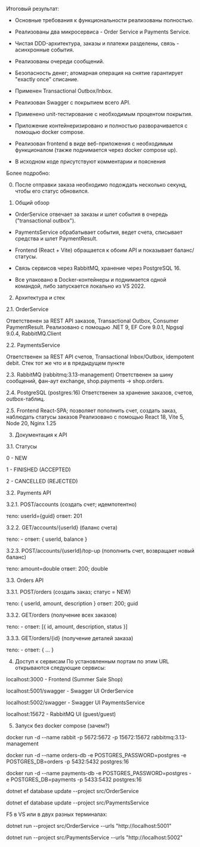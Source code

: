 Итоговый результат:

- Основные требования к функциональности реализованы полностью.

- Реализованы два микросервиса - Order Service и Payments Service.

- Чистая DDD-архитектура, заказы и платежи разделены, связь - асинхронные события.

- Реализованы очереди сообщений.

- Безопасность денег; атомарная операция на снятие гарантирует "exactly once" списание.

- Применен Transactional Outbox/Inbox.

- Реализован Swagger с покрытием всего API.

- Применено unit-тестирование с необходимым процентом покрытия.

- Приложение контейнеризировано и полностью разворачивается с помощью docker compose.

- Реализован frontend в виде веб-приложения с необходимым функционалом (также поднимается через docker compose up).

- В исходном коде присутствуют комментарии и пояснения




Более подробно:

0. После отправки заказа необходимо подождать несколько секунд, чтобы его статус обновился.


1. Общий обзор

- OrderService отвечает за заказы и шлет события в очередь ("transactional outbox").

- PaymentsService обрабатывает события, ведет счета, списывает средства и шлет PaymentResult.

- Frontend (React + Vite) обращается к обоим API и показывает баланс/статусы.

- Связь сервисов через RabbitMQ, хранение через PostgreSQL 16.

- Все упаковано в Docker-контейнеры и поднимается одной командой, либо запускается локально из VS 2022.



2. Архитектура и стек

2.1. OrderService

Ответственен за REST API заказов, Transactional Outbox, Consumer PaymentResult.
Реализовано с помощью .NET 9, EF Core 9.0.1, Npgsql 9.0.4, RabbitMQ.Client

2.2. PaymentsService

Ответственен за REST API счетов, Transactional Inbox/Outbox, idempotent debit.
Стек тот же что и в предыдущем пункте

2.3. RabbitMQ (rabbitmq:3.13-management)
Ответственен за шину сообщений, фан-аут exchange, shop.payments -> shop.orders.

2.4. PostgreSQL (postgres:16)
Ответственен за хранение заказов, счетов, outbox-таблиц.

2.5. Frontend
React-SPA; позволяет пополнить счет, создать заказ, наблюдать статусы заказов
Реализовано с помощью React 18, Vite 5, Node 20, Nginx 1.25



3. Документация к API

3.1. Статусы

0 - NEW

1 - FINISHED (ACCEPTED)

2 - CANCELLED (REJECTED)

3.2. Payments API

3.2.1. POST/accounts (создать счет; идемпотентно)

тело: userId={guid}
ответ: 201

3.2.2. GET/accounts/{userId} (баланс счета)

тело: -
ответ: { userId, balance }

3.2.3. POST/accounts/{userId}/top-up (пополнить счет, возвращает новый баланс)

тело: amount=double
ответ: 200; double


3.3. Orders API

3.3.1. POST/orders (создать заказ; статус = NEW)

тело: { userId, amount, description }
ответ: 200; guid 


3.3.2. GET/orders (получение всех заказов)

тело: -
ответ: [{ id, amount, description, status }]


3.3.3. GET/orders/{id} (получение деталей заказа)

тело: -
ответ: { ... }


4. Доступ к сервисам
По установленным портам по этим URL открываются следующие сервисы:

localhost:3000 - Frontend (Summer Sale Shop)

localhost:5001/swagger - Swagger UI OrderService

localhost:5002/swagger - Swagger UI PaymentsService

localhost:15672 - RabbitMQ UI (guest/guest)


5. Запуск без docker compose (зачем?)

docker run -d --name rabbit -p 5672:5672 -p 15672:15672 rabbitmq:3.13-management

docker run -d --name orders-db -e POSTGRES_PASSWORD=postgres -e POSTGRES_DB=orders   -p 5432:5432 postgres:16

docker run -d --name payments-db -e POSTGRES_PASSWORD=postgres -e POSTGRES_DB=payments -p 5433:5432 postgres:16

dotnet ef database update --project src/OrderService

dotnet ef database update --project src/PaymentsService

F5 в VS или в двух разных терминалах:

dotnet run --project src/OrderService --urls "http://localhost:5001"

dotnet run --project src/PaymentsService --urls "http://localhost:5002"
